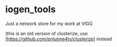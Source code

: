 iogen_tools
===========

Just a network store for my work at VIGG

(this is an old version of clusterize, use [https://github.com/prijutme4ty/clusterize] instead
